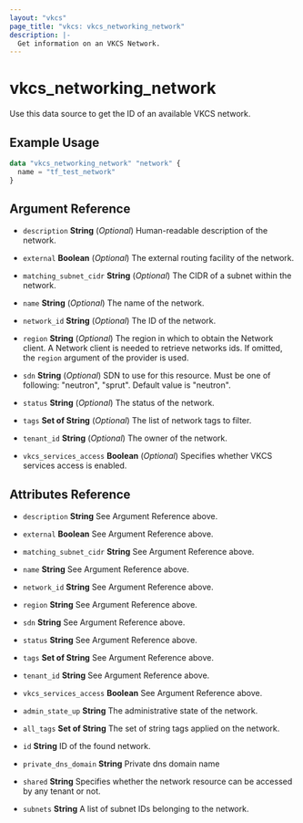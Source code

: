 ```yaml
---
layout: "vkcs"
page_title: "vkcs: vkcs_networking_network"
description: |-
  Get information on an VKCS Network.
---
```


# vkcs_networking_network

Use this data source to get the ID of an available VKCS network.

## Example Usage

```terraform
data "vkcs_networking_network" "network" {
  name = "tf_test_network"
}
```

## Argument Reference
- `description` **String** (*Optional*) Human-readable description of the network.

- `external` **Boolean** (*Optional*) The external routing facility of the network.

- `matching_subnet_cidr` **String** (*Optional*) The CIDR of a subnet within the network.

- `name` **String** (*Optional*) The name of the network.

- `network_id` **String** (*Optional*) The ID of the network.

- `region` **String** (*Optional*) The region in which to obtain the Network client. A Network client is needed to retrieve networks ids. If omitted, the `region` argument of the provider is used.

- `sdn` **String** (*Optional*) SDN to use for this resource. Must be one of following: "neutron", "sprut". Default value is "neutron".

- `status` **String** (*Optional*) The status of the network.

- `tags` <strong>Set of </strong>**String** (*Optional*) The list of network tags to filter.

- `tenant_id` **String** (*Optional*) The owner of the network.

- `vkcs_services_access` **Boolean** (*Optional*) Specifies whether VKCS services access is enabled.


## Attributes Reference
- `description` **String** See Argument Reference above.

- `external` **Boolean** See Argument Reference above.

- `matching_subnet_cidr` **String** See Argument Reference above.

- `name` **String** See Argument Reference above.

- `network_id` **String** See Argument Reference above.

- `region` **String** See Argument Reference above.

- `sdn` **String** See Argument Reference above.

- `status` **String** See Argument Reference above.

- `tags` <strong>Set of </strong>**String** See Argument Reference above.

- `tenant_id` **String** See Argument Reference above.

- `vkcs_services_access` **Boolean** See Argument Reference above.

- `admin_state_up` **String** The administrative state of the network.

- `all_tags` <strong>Set of </strong>**String** The set of string tags applied on the network.

- `id` **String** ID of the found network.

- `private_dns_domain` **String** Private dns domain name

- `shared` **String** Specifies whether the network resource can be accessed by any tenant or not.

- `subnets` **String** A list of subnet IDs belonging to the network.


